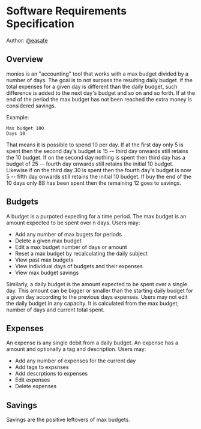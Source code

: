# Software Requirements Specification

Author: [@easafe](https://github.com/easafe)

## Overview

monies is an "accounting" tool that works with a max budget divided by a number of days. The goal is to not surpass the resulting daily budget. If the total expenses for a given day is different than the daily budget, such difference is added to the next day's budget and so on and so forth. If at the end of the period the max budget has not been reached the extra money is considered savings. 

Example:

```
Max budget 100
Days 10
```

That means it is possible to spend 10 per day. If at the first day only 5 is spent then the second day's budget is 15 -- third day onwards still retains the 10 budget. If on the second day nothing is spent then third day has a budget of 25 -- fourth day onwards still retains the initial 10 budget. Likewise if on the third day 30 is spent then the fourth day's budget is now 5 -- fifth day onwards still retains the initial 10 budget. If buy the end of the 10 days only 88 has been spent then the remaining 12 goes to savings.

## Budgets

A budget is a purpoted expeding for a time period. The max budget is an amount expected to be spent over n days. Users may:

* Add any number of max bugets for periods
* Delete a given max budget
* Edit a max budget number of days or amount
* Reset a max budget by recalculating the daily subject
* View past max budgets
* View individual days of budgets and their expenses
* View max budget savings

Similarly, a daily budget is the amount expected to be spent over a single day. This amount can be bigger or smaller than the starting daily budget for a given day according to the previous days expenses. Users may not edit the daily budget in any capacity. It is calculated from the max budget, number of days and current total spent. 

## Expenses

An expense is any single debit from a daily budget. An expense has a amount and optionally a tag and description. Users may:

* Add any number of expenses for the current day
* Add tags to expsnses
* Add descrptions to expenses
* Edit expenses
* Delete expenses

## Savings

Savings are the positive leftovers of max budgets.


